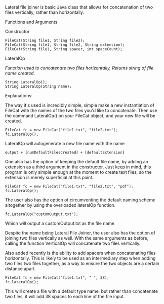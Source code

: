 Lateral file joiner is basic Java class that allows for concatenation of two files vertically, 
rather than horizontally.

Functions and Arguments

Constructor
```
FileCat(String file1, String file2);
FileCat(String file1, String file2, String extension);
FileCat(String file1, String spacer, int spaceCount);
```

LateralOp

*Function used to concatenate two files horizontally, Returns string of file name created.*

```
String LateralOp();
String LateralOp(String name);
```


Explanations:


The way it's used is incredibly simple, simple make a new instantiation of FileCat with the names
of the two files you'd like to concatenate. Then use the command LateralOp() on your FileCat 
object, and your new file will be created. 

```
FileCat fc = new FileCat("file1.txt", "file2.txt");
fc.LateralOp();
```

LateralOp will autogenerate a new file name with the name 
```
output + [numDefaultFilesCreated] + [defaultExtension]
```

One also has the option of keeping the default file name, by adding an extension as a third 
argument in the constructor. Just keep in mind, this program is only simple enough at the moment to
create text files, so the extension is merely superficial at this point.

```
FileCat fc = new FileCat("file1.txt", "file2.txt", "pdf");
fc.LateralOp();
```

The user also has the option of circumventing the default naming scheme altogether by using the
overloaded lateralOp function.
```
fc.LateralOp("customOutput.txt");
```
Which will output a customOutput.txt as the file name.

Despite the name being Lateral File Joiner, the user also has the option of joining two files vertically
as well. With the same arguments as before, calling the function VerticalOp will concatenate two files
vertically.

Also added recently is the ability to add spacers when concatenating files horizontally. This 
is likely to be used as an intermediary step when adding two files two files together, as a way
to ensure the two objects are a certain distance apart. 

```
FileCat fc = new FileCat("file1.txt", " ", 38);
fc.lateralOp();
```

This will create a file with a default type name, but rather than concatenate two files, it will add
38 spaces to each line of the file input. 